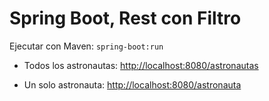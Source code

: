 # Spring Boot, Rest con Filtro


Ejecutar con Maven: `spring-boot:run`

* Todos los astronautas: [http://localhost:8080/astronautas](http://localhost:8080/astronautas)


* Un solo astronauta: [http://localhost:8080/astronauta](http://localhost:8080/astronauta)


 